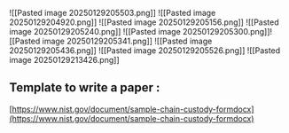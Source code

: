 ![[Pasted image 20250129205503.png]]
![[Pasted image 20250129204920.png]]
![[Pasted image 20250129205156.png]]
![[Pasted image 20250129205240.png]]
![[Pasted image 20250129205300.png]]![[Pasted image 20250129205341.png]]
![[Pasted image 20250129205436.png]]
![[Pasted image 20250129205526.png]]
![[Pasted image 20250129213426.png]]

## Template to write a paper :

[https://www.nist.gov/document/sample-chain-custody-formdocx](https://www.nist.gov/document/sample-chain-custody-formdocx)
